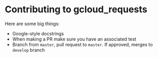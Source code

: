 # Contributing to gcloud_requests

Here are some big things:

  * Google-style docstrings
  * When making a PR make sure you have an associated test
  * Branch from `master`, pull request to `master`. If approved, merges to `develop` branch
